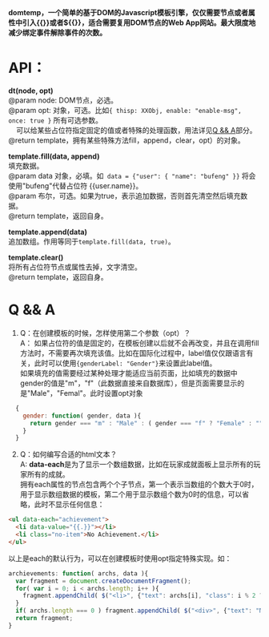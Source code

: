 **domtemp，一个简单的基于DOM的Javascript模板引擎，仅仅需要节点或者属性中引入{{}}或者${{}}，适合需要复用DOM节点的Web App网站。最大限度地减少绑定事件解除事件的次数。**  
# API：  
**dt(node, opt)**  
@param node: DOM节点，必选。  
@param opt: 对象，可选。比如```{ thisp: XXObj, enable: "enable-msg", once: true }``` 所有可选参数。  
&nbsp;&nbsp;&nbsp;&nbsp;可以给某些占位符指定固定的值或者特殊的处理函数，用法详见[Q && A](#q--a)部分。  
@return template，拥有某些特殊方法fill，append，clear，opt）的对象。  

**template.fill(data, append)**  
填充数据。  
@param data 对象，必填。如``` data = {"user": { "name": "bufeng" }}``` 将会使用"bufeng"代替占位符 {{user.name}}。  
@param 布尔，可选。如果为true，表示追加数据，否则首先清空然后填充数据。  
@return template，返回自身。 
  
**template.append(data)**  
追加数组。作用等同于```template.fill(data, true)```。  
  
**template.clear()**  
将所有占位符节点或属性去掉，文字清空。  
@return template，返回自身。  


# Q && A
1. Q：在创建模板的时候，怎样使用第二个参数（opt）？  
A： 如果占位符的值是固定的，在模板创建以后就不会再改变，并且在调用fill方法时，不需要再次填充该值。比如在国际化过程中，label值仅仅跟语言有关，此时可以使用```{genderLabel: "Gender"}```来设置此label值。  
如果填充的值需要经过某种处理才能适应当前页面，比如填充的数据中gender的值是"m"，"f"（此数据直接来自数据库），但是页面需要显示的是"Male"，"Femal"。此时设置opt对象

``` js
  {
    gender: function( gender, data ){
      return gender === "m" : "Male" : ( gender === "f" ? "Female" : "" );
    }
  }
```

2. Q：如何编写合适的html文本？  
A: **data-each**是为了显示一个数组数据，比如在玩家成就面板上显示所有的玩家所有的成就。  
拥有each属性的节点包含两个个子节点，第一个表示当数组的个数大于0时，用于显示数组数据的模板，第二个用于显示数组个数为0时的信息，可以省略，此时不显示任何信息：

``` html 
<ul data-each="achievement">
  <li data-value="{{.}}"></li>
  <li class="no-item">No Achievement.</li>
</ul>
```

以上是each的默认行为，可以在创建模板时使用opt指定特殊实现。如：
  
``` js
archievements: function( archs, data ){
  var fragment = document.createDocumentFragment();
  for( var i = 0; i < archs.length; i++ ){
    fragment.appendChild( $("<li>", {"text": archs[i], "class": i % 2 ? "odd" : "even" })[0] );
  }
  if( archs.length === 0 ) fragment.appendChild( $("<div>", {"text": "No Archievement."})[0] );
  return fragment;
}
```
